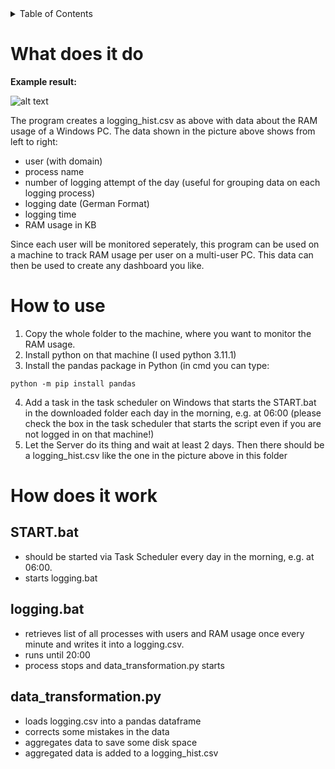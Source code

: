 <!-- TABLE OF CONTENTS -->
<details>
  <summary>Table of Contents</summary>
  <ol>
    <li><a href="#what-does-it-do">What does it do</a></li>
    <li><a href="#how-to-use">How to use</a></li>
    <li><a href="#how-does-it-work">How does it work?</a></li>
      <ul>
        <li><a href="#START.bat">START.bat</a></li>
        <li><a href="#logging.bat">logging.bat</a></li>
        <li><a href="#data_transformation.py">data_transformation.py</a></li>
      </ul>
  </ol>
</details>  

# What does it do

**Example result:**

![alt text](https://github.com/JaredBeluzi/Windows-RAM-Monitoring/blob/main/logging_hist.png?raw=true)

The program creates a logging_hist.csv as above with data about the RAM usage of a Windows PC.
The data shown in the picture above shows from left to right:
- user (with domain)
- process name
- number of logging attempt of the day (useful for grouping data on each logging process)
- logging date (German Format)
- logging time
- RAM usage in KB

Since each user will be monitored seperately, this program can be used on a machine to track RAM usage per user on a multi-user PC.
This data can then be used to create any dashboard you like.

# How to use

1. Copy the whole folder to the machine, where you want to monitor the RAM usage.
2. Install python on that machine (I used python 3.11.1)
3. Install the pandas package in Python (in cmd you can type:
```batch
python -m pip install pandas
```
4. Add a task in the task scheduler on Windows that starts the START.bat in the downloaded folder each day in the morning, e.g. at 06:00 
(please check the box in the task scheduler that starts the script even if you are not logged in on that machine!)
5. Let the Server do its thing and wait at least 2 days. Then there should be a logging_hist.csv like the one in the picture above in this folder


# How does it work

## START.bat

- should be started via Task Scheduler every day in the morning, e.g. at 06:00.
- starts logging.bat

## logging.bat

- retrieves list of all processes with users and RAM usage once every minute and writes it into a logging.csv.
- runs until 20:00
- process stops and data_transformation.py starts

## data_transformation.py

- loads logging.csv into a pandas dataframe
- corrects some mistakes in the data
- aggregates data to save some disk space
- aggregated data is added to a logging_hist.csv
